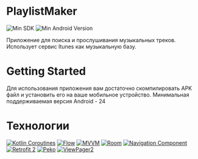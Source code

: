 # PlaylistMaker
 ![Min SDK](https://img.shields.io/badge/Min%20SDK-21-brightgreen) ![Min Android Version](https://img.shields.io/badge/Min%20Android%20Version-5.0%20(Lollipop)-blue)
 
Приложение для поиска и прослушивания музыкальных треков. Использует сервис Itunes как музыкальную базу.
# Getting Started 
Для использования приложения вам достаточно скомпилировать APK файл и установить его на ваше мобильное устройство. Минимальная поддерживаемая версия Android - 24

# Технологии
[![Kotlin Coroutines](https://img.shields.io/badge/-Kotlin%20Coroutines-blue)](https://kotlinlang.org/docs/coroutines-guide.html)  [![Flow](https://img.shields.io/badge/-Flow-orange)](https://kotlinlang.org/docs/flow.html) [![MVVM](https://img.shields.io/badge/-MVVM-brightgreen)](https://developer.android.com/jetpack/guide?gclid=CjwKCAjwqIiFBhAHEiwANg9szkbgZdKjebt3kzGqrdK1r2fb1Q4oC1Y-0I7KtI9M6mGZyB4e_2YxHhoC0kkQAvD_BwE&gclsrc=aw.ds) [![Room](https://img.shields.io/badge/-Room-yellow)](https://developer.android.com/training/data-storage/room) [![Navigation Component](https://img.shields.io/badge/-Navigation%20Component-brightgreen)](https://developer.android.com/guide/navigation/navigation-getting-started) [![Retrofit 2](https://img.shields.io/badge/-Retrofit%202-red)](https://square.github.io/retrofit/) [![Peko](https://img.shields.io/badge/-Peko-orange)](https://github.com/peko-rb/peko) [![ViewPager2](https://img.shields.io/badge/-ViewPager2-brightgreen)](https://developer.android.com/jetpack/androidx/releases/viewpager2)
